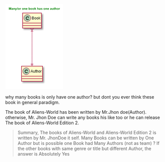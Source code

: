 ![Image](./book-author.png)

why many books is only have one author?
but dont you ever think these book in general paradigm.

The book of Aliens-World has been written by Mr.Jhon doe(Author).
otherwise, Mr. Jhon Doe can write any books his like too or he can release The book of Aliens-World Edition 2.

> Summary, The books of Aliens-World and Aliens-World Edition 2 is written by Mr. JhonDoe it self. Many Books can be written by One Author but is possible one Book had Many Authors (not as team) ?
> If the other books with same genre or title but different Author, the answer is Absolutely Yes
